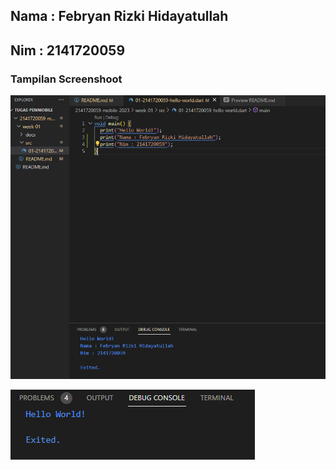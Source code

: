 ## Nama : Febryan Rizki Hidayatullah
## Nim : 2141720059

### Tampilan Screenshoot
![Screenshot hello_world](docs/hello_world.png)

![Screenshot run hello_world](docs/run-hello_world.png)
